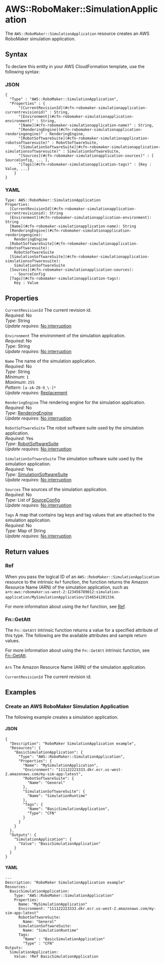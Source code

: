 # AWS::RoboMaker::SimulationApplication<a name="aws-resource-robomaker-simulationapplication"></a>

The `AWS::RoboMaker::SimulationApplication` resource creates an AWS RoboMaker simulation application\.

## Syntax<a name="aws-resource-robomaker-simulationapplication-syntax"></a>

To declare this entity in your AWS CloudFormation template, use the following syntax:

### JSON<a name="aws-resource-robomaker-simulationapplication-syntax.json"></a>

```
{
  "Type" : "AWS::RoboMaker::SimulationApplication",
  "Properties" : {
      "[CurrentRevisionId](#cfn-robomaker-simulationapplication-currentrevisionid)" : String,
      "[Environment](#cfn-robomaker-simulationapplication-environment)" : String,
      "[Name](#cfn-robomaker-simulationapplication-name)" : String,
      "[RenderingEngine](#cfn-robomaker-simulationapplication-renderingengine)" : RenderingEngine,
      "[RobotSoftwareSuite](#cfn-robomaker-simulationapplication-robotsoftwaresuite)" : RobotSoftwareSuite,
      "[SimulationSoftwareSuite](#cfn-robomaker-simulationapplication-simulationsoftwaresuite)" : SimulationSoftwareSuite,
      "[Sources](#cfn-robomaker-simulationapplication-sources)" : [ SourceConfig, ... ],
      "[Tags](#cfn-robomaker-simulationapplication-tags)" : {Key : Value, ...}
    }
}
```

### YAML<a name="aws-resource-robomaker-simulationapplication-syntax.yaml"></a>

```
Type: AWS::RoboMaker::SimulationApplication
Properties:
  [CurrentRevisionId](#cfn-robomaker-simulationapplication-currentrevisionid): String
  [Environment](#cfn-robomaker-simulationapplication-environment): String
  [Name](#cfn-robomaker-simulationapplication-name): String
  [RenderingEngine](#cfn-robomaker-simulationapplication-renderingengine):
    RenderingEngine
  [RobotSoftwareSuite](#cfn-robomaker-simulationapplication-robotsoftwaresuite):
    RobotSoftwareSuite
  [SimulationSoftwareSuite](#cfn-robomaker-simulationapplication-simulationsoftwaresuite):
    SimulationSoftwareSuite
  [Sources](#cfn-robomaker-simulationapplication-sources):
    - SourceConfig
  [Tags](#cfn-robomaker-simulationapplication-tags):
    Key : Value
```

## Properties<a name="aws-resource-robomaker-simulationapplication-properties"></a>

`CurrentRevisionId` <a name="cfn-robomaker-simulationapplication-currentrevisionid"></a>
The current revision id\.  
_Required_: No  
_Type_: String  
_Update requires_: [No interruption](https://docs.aws.amazon.com/AWSCloudFormation/latest/UserGuide/using-cfn-updating-stacks-update-behaviors.html#update-no-interrupt)

`Environment` <a name="cfn-robomaker-simulationapplication-environment"></a>
The environment of the simulation application\.  
_Required_: No  
_Type_: String  
_Update requires_: [No interruption](https://docs.aws.amazon.com/AWSCloudFormation/latest/UserGuide/using-cfn-updating-stacks-update-behaviors.html#update-no-interrupt)

`Name` <a name="cfn-robomaker-simulationapplication-name"></a>
The name of the simulation application\.  
_Required_: No  
_Type_: String  
_Minimum_: `1`  
_Maximum_: `255`  
_Pattern_: `[a-zA-Z0-9_\-]*`  
_Update requires_: [Replacement](https://docs.aws.amazon.com/AWSCloudFormation/latest/UserGuide/using-cfn-updating-stacks-update-behaviors.html#update-replacement)

`RenderingEngine` <a name="cfn-robomaker-simulationapplication-renderingengine"></a>
The rendering engine for the simulation application\.  
_Required_: No  
_Type_: [RenderingEngine](aws-properties-robomaker-simulationapplication-renderingengine.md)  
_Update requires_: [No interruption](https://docs.aws.amazon.com/AWSCloudFormation/latest/UserGuide/using-cfn-updating-stacks-update-behaviors.html#update-no-interrupt)

`RobotSoftwareSuite` <a name="cfn-robomaker-simulationapplication-robotsoftwaresuite"></a>
The robot software suite used by the simulation application\.  
_Required_: Yes  
_Type_: [RobotSoftwareSuite](aws-properties-robomaker-simulationapplication-robotsoftwaresuite.md)  
_Update requires_: [No interruption](https://docs.aws.amazon.com/AWSCloudFormation/latest/UserGuide/using-cfn-updating-stacks-update-behaviors.html#update-no-interrupt)

`SimulationSoftwareSuite` <a name="cfn-robomaker-simulationapplication-simulationsoftwaresuite"></a>
The simulation software suite used by the simulation application\.  
_Required_: Yes  
_Type_: [SimulationSoftwareSuite](aws-properties-robomaker-simulationapplication-simulationsoftwaresuite.md)  
_Update requires_: [No interruption](https://docs.aws.amazon.com/AWSCloudFormation/latest/UserGuide/using-cfn-updating-stacks-update-behaviors.html#update-no-interrupt)

`Sources` <a name="cfn-robomaker-simulationapplication-sources"></a>
The sources of the simulation application\.  
_Required_: No  
_Type_: List of [SourceConfig](aws-properties-robomaker-simulationapplication-sourceconfig.md)  
_Update requires_: [No interruption](https://docs.aws.amazon.com/AWSCloudFormation/latest/UserGuide/using-cfn-updating-stacks-update-behaviors.html#update-no-interrupt)

`Tags` <a name="cfn-robomaker-simulationapplication-tags"></a>
A map that contains tag keys and tag values that are attached to the simulation application\.  
_Required_: No  
_Type_: Map of String  
_Update requires_: [No interruption](https://docs.aws.amazon.com/AWSCloudFormation/latest/UserGuide/using-cfn-updating-stacks-update-behaviors.html#update-no-interrupt)

## Return values<a name="aws-resource-robomaker-simulationapplication-return-values"></a>

### Ref<a name="aws-resource-robomaker-simulationapplication-return-values-ref"></a>

When you pass the logical ID of an `AWS::RoboMaker::SimulationApplication` resource to the intrinsic `Ref` function, the function returns the Amazon Resource Name \(ARN\) of the simulation application, such as `arn:aws:robomaker:us-west-2:123456789012:simulation-application/MySimulationApplication/1546541201334`\.

For more information about using the `Ref` function, see [Ref](https://docs.aws.amazon.com/AWSCloudFormation/latest/UserGuide/intrinsic-function-reference-ref.html)\.

### Fn::GetAtt<a name="aws-resource-robomaker-simulationapplication-return-values-fn--getatt"></a>

The `Fn::GetAtt` intrinsic function returns a value for a specified attribute of this type\. The following are the available attributes and sample return values\.

For more information about using the `Fn::GetAtt` intrinsic function, see [Fn::GetAtt](https://docs.aws.amazon.com/AWSCloudFormation/latest/UserGuide/intrinsic-function-reference-getatt.html)\.

#### <a name="aws-resource-robomaker-simulationapplication-return-values-fn--getatt-fn--getatt"></a>

`Arn` <a name="Arn-fn::getatt"></a>
The Amazon Resource Name \(ARN\) of the simulation application\.

`CurrentRevisionId` <a name="CurrentRevisionId-fn::getatt"></a>
The current revision id\.

## Examples<a name="aws-resource-robomaker-simulationapplication--examples"></a>

### Create an AWS RoboMaker Simulation Application<a name="aws-resource-robomaker-simulationapplication--examples--Create_an__RoboMaker_Simulation_Application"></a>

The following example creates a simulation application\.

#### JSON<a name="aws-resource-robomaker-simulationapplication--examples--Create_an__RoboMaker_Simulation_Application--json"></a>

```
{
  "Description": "RoboMaker SimulationApplication example",
  "Resources": {
    "BasicSimulationApplication": {
      "Type": "AWS::RoboMaker::SimulationApplication",
      "Properties": {
        "Name": "MySimulationApplication",
        "Environment": "111122223333.dkr.ecr.us-west-2.amazonaws.com/my-sim-app:latest",
        "RobotSoftwareSuite": {
          "Name": "General"
        },
        "SimulationSoftwareSuite": {
          "Name": "SimulationRuntime"
        },
        "Tags": {
          "Name": "BasicSimulationApplication",
          "Type": "CFN"
        }
      }
    }
  },
  "Outputs": {
    "SimulationApplication": {
      "Value": "BasicSimulationApplication"
    }
  }
}
```

#### YAML<a name="aws-resource-robomaker-simulationapplication--examples--Create_an__RoboMaker_Simulation_Application--yaml"></a>

```
---
Description: "RoboMaker SimulationApplication example"
Resources:
  BasicSimulationApplication:
    Type: "AWS::RoboMaker::SimulationApplication"
    Properties:
      Name: "MySimulationApplication"
      Environment: "111122223333.dkr.ecr.us-west-2.amazonaws.com/my-sim-app:latest"
      RobotSoftwareSuite:
        Name: "General"
      SimulationSoftwareSuite:
        Name: "SimulationRuntime"
      Tags:
        "Name" : "BasicSimulationApplication"
        "Type" : "CFN"
Outputs:
  SimulationApplication:
    Value: !Ref BasicSimulationApplication
```
